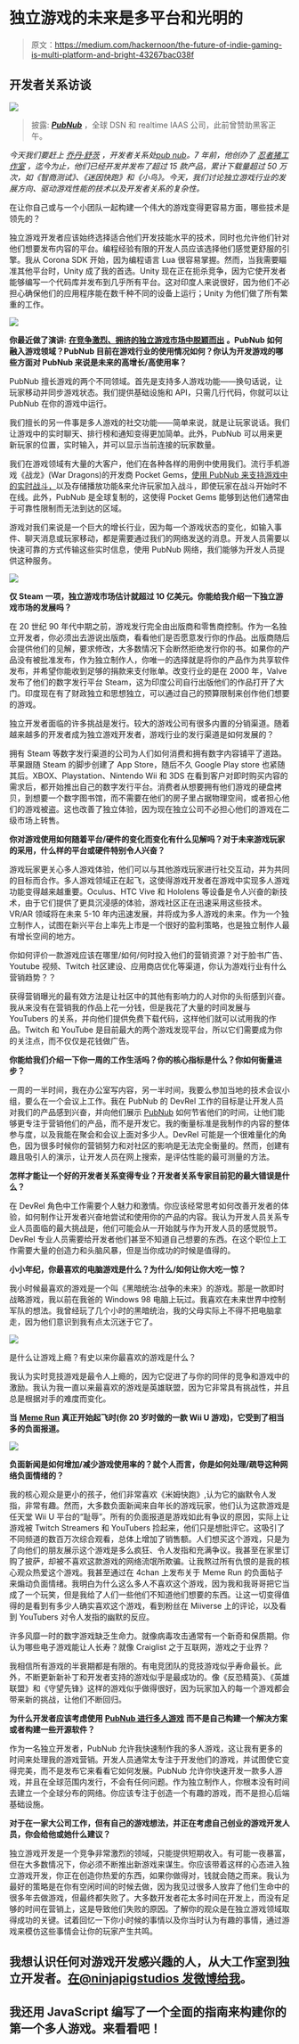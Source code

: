 # 独立游戏的未来是多平台和光明的

> 原文：<https://medium.com/hackernoon/the-future-of-indie-gaming-is-multi-platform-and-bright-43267bac038f>

## 开发者关系访谈

![](img/a150d99e78c4ca00c638ac5f2c7560e2.png)

> 披露: [***PubNub***](https://goo.gl/JTeiDk) ，全球 DSN 和 realtime IAAS 公司，此前曾赞助黑客正午。

*今天我们要赶上* [*乔丹·舒茨*](https://www.linkedin.com/in/jordanschuetz) *，开发者关系处*[*pub nub*](https://www.pubnub.com/?utm_source=Syndication&utm_medium=Medium&utm_campaign=SYN-CY18-Q2-Medium-Hackernoon-Sponsorship&utm_content=interview-jordan)*。7 年前，他创办了* [*忍者猪工作室*](http://www.ninjapigstudios.com/) *，迄今为止，他们已经开发并发布了超过 15 款产品，累计下载量超过 50 万次，如《智商测试》、《迷因快跑》和《小鸟》。今天，我们讨论独立游戏行业的发展方向、驱动游戏性能的技术以及开发者关系的复杂性。*

在让你自己或与一个小团队一起构建一个伟大的游戏变得更容易方面，哪些技术是领先的？

独立游戏开发者应该始终选择适合他们开发技能水平的技术，同时也允许他们针对他们想要发布内容的平台。编程经验有限的开发人员应该选择他们感觉更舒服的引擎。我从 Corona SDK 开始，因为编程语言 Lua 很容易掌握。然而，当我需要瞄准其他平台时，Unity 成了我的首选。Unity 现在正在扼杀竞争，因为它使开发者能够编写一个代码库并发布到几乎所有平台。这对印度人来说很好，因为他们不必担心确保他们的应用程序能在数千种不同的设备上运行；Unity 为他们做了所有繁重的工作。

![](img/ea72957d13acb250105902ec299c8035.png)

**你最近做了演讲:** [**在竞争激烈、拥挤的独立游戏市场中脱颖而出**](https://twitter.com/rangleme/status/976528881766117376) **。PubNub 如何融入游戏领域？PubNub 目前在游戏行业的使用情况如何？你认为开发游戏的哪些方面对 PubNub 来说是未来的高增长/高使用率？**

PubNub 擅长游戏的两个不同领域。首先是支持多人游戏功能——换句话说，让玩家移动并同步游戏状态。我们提供基础设施和 API，只需几行代码，你就可以让 PubNub 在你的游戏中运行。

我们擅长的另一件事是多人游戏的社交功能——简单来说，就是让玩家说话。我们让游戏中的实时聊天、排行榜和通知变得更加简单。此外，PubNub 可以用来更新玩家的位置，实时输入，并可以显示当前连接的玩家数量。

我们在游戏领域有大量的大客户，他们在各种各样的用例中使用我们。流行手机游戏《战龙》(War Dragons)的开发商 Pocket Gems，[使用 PubNub 来支持游戏中的实时战斗，](https://www.pubnub.com/customers/pocket-gems/?utm_source=Syndication&utm_medium=Medium&utm_campaign=SYN-CY18-Q2-Medium-Hackernoon-Sponsorship&utm_content=interview-jordan)以及存储播放功能&来允许玩家加入战斗，即使玩家在战斗开始时不在线。此外，PubNub 是全球复制的，这使得 Pocket Gems 能够到达他们通常由于可靠性限制而无法到达的区域。

游戏对我们来说是一个巨大的增长行业，因为每一个游戏状态的变化，如输入事件、聊天消息或玩家移动，都是需要通过我们的网络发送的消息。开发人员需要以快速可靠的方式传输这些实时信息，使用 PubNub 网络，我们能够为开发人员提供这种服务。

![](img/66bb65d41c12eaa161831a7b047b5cc1.png)

**仅 Steam 一项，独立游戏市场估计就超过 10 亿美元。你能给我介绍一下独立游戏市场的发展吗？**

在 20 世纪 90 年代中期之前，游戏发行完全由出版商和零售商控制。作为一名独立开发者，你必须出去游说出版商，看看他们是否愿意发行你的作品。出版商随后会提供他们的见解，要求修改，大多数情况下会断然拒绝发行你的书。如果你的产品没有被批准发布，作为独立制作人，你唯一的选择就是将你的产品作为共享软件发布，并希望你能收到足够的捐款来支付账单。改变行业的是在 2000 年，Valve 发布了他们的数字发行平台 Steam，这为印度公司自行出版他们的作品打开了大门。印度现在有了财政独立和思想独立，可以通过自己的预算限制来创作他们想要的游戏。

独立开发者面临的许多挑战是发行。较大的游戏公司有很多内置的分销渠道。随着越来越多的开发者成为独立游戏开发者，游戏行业的发行渠道是如何发展的？

拥有 Steam 等数字发行渠道的公司为人们如何消费和拥有数字内容铺平了道路。苹果跟随 Steam 的脚步创建了 App Store，随后不久 Google Play store 也紧随其后。XBOX、Playstation、Nintendo Wii 和 3DS 在看到客户对即时购买内容的需求后，都开始推出自己的数字发行平台。消费者从想要拥有他们游戏的硬盘拷贝，到想要一个数字图书馆，而不需要在他们的房子里占据物理空间，或者担心他们的游戏被盗。这也改善了独立体验，因为现在独立公司不必担心他们的游戏在二级市场上转售。

**你对游戏使用如何随着平台/硬件的变化而变化有什么见解吗？对于未来游戏玩家的采用，什么样的平台或硬件特别令人兴奋？**

游戏玩家更关心多人游戏体验，他们可以与其他游戏玩家进行社交互动，并为共同的目标而合作。多人游戏领域正在起飞，这使得游戏开发者在游戏中实现多人游戏功能变得越来越重要。Oculus、HTC Vive 和 Hololens 等设备是令人兴奋的新技术，由于它们提供了更具沉浸感的体验，游戏社区正在迅速采用这些技术。VR/AR 领域将在未来 5-10 年内迅速发展，并将成为多人游戏的未来。作为一个独立制作人，试图在新兴平台上率先上市是一个很好的盈利策略，也是独立制作人最有增长空间的地方。

你如何评价一款游戏应该在哪里/如何/何时投入他们的营销资源？对于脸书广告、Youtube 视频、Twitch 社区建设、应用商店优化等渠道，你认为游戏行业有什么营销趋势？？

获得营销曝光的最有效方法是让社区中的其他有影响力的人对你的头衔感到兴奋。我从来没有在营销我的作品上花一分钱，但是我花了大量的时间发展与 YouTubers 的关系，并向他们提供免费下载代码，这样他们就可以试用我的作品。Twitch 和 YouTube 是目前最大的两个游戏发现平台，所以它们需要成为你的关注点，而不仅仅是花钱做广告。

**你能给我们介绍一下你一周的工作生活吗？你的核心指标是什么？你如何衡量进步？**

一周的一半时间，我在办公室写内容，另一半时间，我要么参加当地的技术会议小组，要么在一个会议上工作。我在 PubNub 的 DevRel 工作的目标是让开发人员对我们的产品感到兴奋，并向他们展示 [PubNub](https://goo.gl/JTeiDk) 如何节省他们的时间，让他们能够更专注于营销他们的产品，而不是开发它。我的衡量标准是我制作的内容的整体参与度，以及我能在聚会和会议上面对多少人。DevRel 可能是一个很难量化的角色，因为很多时候你的营销努力和对社区的影响是无法完全衡量的。然而，创建有趣且吸引人的演示，让开发人员在网上搜索，是评估性能的最可测量的方法。

**怎样才能让一个好的开发者关系变得专业？开发者关系专家目前犯的最大错误是什么？**

在 DevRel 角色中工作需要个人魅力和激情。你应该经常思考如何改善开发者的体验，如何制作让开发者兴奋地尝试和使用你的产品的内容。我认为开发人员关系专业人员面临的最大挑战是，他们可能会从一开始就与作为开发人员的感觉脱节。DevRel 专业人员需要给开发者他们甚至不知道自己想要的东西。在这个职位上工作需要大量的创造力和头脑风暴，但是当你成功的时候是值得的。

**小小年纪，你最喜欢的电脑游戏是什么？为什么/如何让你大吃一惊？**

我小时候最喜欢的游戏是一个叫《黑暗统治:战争的未来》的游戏。那是一款即时战略游戏，我以前在我爸的 Windows 98 电脑上玩过。我喜欢在未来世界中控制军队的想法。我曾经玩了几个小时的黑暗统治，我的父母实际上不得不把电脑拿走，因为他们意识到我有点太沉迷于它了。

![](img/6d1ab51188fa8e2d625fcd263941608d.png)

是什么让游戏上瘾？有史以来你最喜欢的游戏是什么？

我认为实时竞技游戏是最令人上瘾的，因为它促进了与你的同伴的竞争和游戏中的激励。我认为我一直以来最喜欢的游戏是英雄联盟，因为它非常具有挑战性，并且总是根据对手的难度而变化。

**当** [**Meme Run**](https://en.wikipedia.org/wiki/Meme_Run) **真正开始起飞时(你 20 岁时做的一款 Wii U 游戏)，它受到了相当多的负面报道。**

![](img/87a86342b62e5c63967afe654f5d76b0.png)

**负面新闻是如何增加/减少游戏使用率的？就个人而言，你是如何处理/疏导这种网络负面情绪的？**

我的核心观众是更小的孩子，他们非常喜欢《米姆快跑》,认为它的幽默令人发指，非常有趣。然而，大多数负面新闻来自年长的游戏玩家，他们认为这款游戏是任天堂 Wii U 平台的“耻辱”。所有的负面报道是游戏如此有争议的原因，实际上让游戏被 Twitch Streamers 和 YouTubers 捡起来，他们只是想批评它。这吸引了不同频道的数百万次综合观看，总体上增加了销售额。人们想买这个游戏，只是为了向他们的朋友展示这个游戏是多么疯狂、令人发指和充满争议。我甚至在家里订购了披萨，却被不喜欢这款游戏的网络流氓所欺骗。让我熬过所有仇恨的是我的核心观众热爱这个游戏。我甚至通过在 4chan 上发布关于 Meme Run 的负面帖子来煽动负面情绪。我明白为什么这么多人不喜欢这个游戏，因为我和我哥哥把它当成了一个玩笑，但是我给了人们一些他们不知道他们想要的东西。让这一切变得值得的是看到有多少人确实喜欢这个游戏，看到粉丝在 Miiverse 上的评论，以及看到 YouTubers 对令人发指的幽默的反应。

许多风靡一时的数字游戏缺乏生命力。就像病毒攻击通常有一个新奇和保质期。你认为哪些电子游戏能让人长寿？就像 Craiglist 之于互联网，游戏之于业界？

我相信所有游戏的半衰期都是有限的。有电竞团队的竞技游戏似乎寿命最长。此外，不断更新新补丁和开发者支持的游戏似乎是最成功的。像《反恐精英》、《英雄联盟》和《守望先锋》这样的游戏似乎做得很好，因为玩家加入的每一个游戏都会带来新的挑战，让他们不断回归。

**为什么开发者应该考虑使用** [**PubNub 进行多人游戏**](https://www.pubnub.com/solutions/multiplayer-games/) **而不是自己构建一个解决方案或者构建一些开源软件？**

作为一名独立开发者，PubNub 允许我快速制作我的多人游戏，这让我有更多的时间来处理我的游戏营销。开发人员通常太专注于开发他们的游戏，并试图使它变得完美，而不是发布它来看看它如何发展。PubNub 允许你快速开发一款多人游戏，并且在全球范围内发行，不会有任何问题。作为独立制作人，你根本没有时间去建立一个全球分布的网络。你应该专注于创造一个有趣的游戏，而不是担心后端基础设施。

**对于在一家大公司工作，但有自己的游戏想法，并正在考虑自己创业的游戏开发人员，你会给他或她什么建议？**

独立游戏开发是一个竞争非常激烈的领域，只能提供短期收入。有可能一夜暴富，但在大多数情况下，你必须不断推出新游戏来谋生。你应该带着这样的心态进入独立游戏开发，你正在创造你热爱的东西，如果你做得对，钱就会随之而来。我认为最好的策略是在你有空闲时间的时候去做，因为我见过很多人放弃了他们生命中的很多年去做游戏，但最终都失败了。大多数开发者花太多时间在开发上，而没有足够的时间在营销上，这是导致他们失败的原因。了解你的观众是在独立游戏领域取得成功的关键。试着回忆一下你小时候的事情以及你当时认为有趣的事情，通过游戏来模仿这些事情会让你的玩家产生共鸣。

## 我想认识任何对游戏开发感兴趣的人，从大工作室到独立开发者。[在@ninjapigstudios 发微博给我](https://twitter.com/ninjapigstudios?lang=en)。

## 我还用 JavaScript 编写了一个全面的指南来构建你的第一个多人游戏。来看看吧！